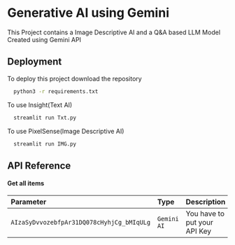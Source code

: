 
# Generative AI using Gemini

This Project contains a Image Descriptive AI and a Q&A based LLM Model Created using Gemini API


## Deployment

To deploy this project download the repository

```bash
  python3 -r requirements.txt
```
To use Insight(Text AI)
```bash
  streamlit run Txt.py
```
To use PixelSense(Image Descriptive AI)
```bash
  streamlit run IMG.py
```


## API Reference

#### Get all items

| Parameter | Type     | Description                |
| :-------- | :------- | :------------------------- |
| `AIzaSyDvvozebfpAr31DQ078cHyhjCg_bMIqULg` | `Gemini AI` | You have to put your API Key |




